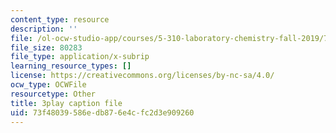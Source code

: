 ```yaml
---
content_type: resource
description: ''
file: /ol-ocw-studio-app/courses/5-310-laboratory-chemistry-fall-2019/73f48039586edb876e4cfc2d3e909260_sV_yiHbMUF8.srt
file_size: 80283
file_type: application/x-subrip
learning_resource_types: []
license: https://creativecommons.org/licenses/by-nc-sa/4.0/
ocw_type: OCWFile
resourcetype: Other
title: 3play caption file
uid: 73f48039-586e-db87-6e4c-fc2d3e909260
---
```

